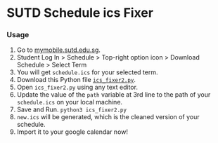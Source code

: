 # SUTD Schedule ics Fixer

### Usage
1. Go to [mymobile.sutd.edu.sg](mymobile.sutd.edu.sg).
2. Student Log In > Schedule > Top-right option icon > Download Schedule > Select Term
3. You will get `schedule.ics` for your selected term.
4. Download this Python file [`ics_fixer2.py`](https://github.com/MarkHershey/calendar-generator/blob/master/ics_fixer2.py).
5. Open `ics_fixer2.py` using any text editor.
6. Update the value of the `path` variable at 3rd line to the path of your `schedule.ics` on your local machine.
6. Save and Run. `python3 ics_fixer2.py`
7. `new.ics` will be generated, which is the cleaned version of your schedule.
8. Import it to your google calendar now!
